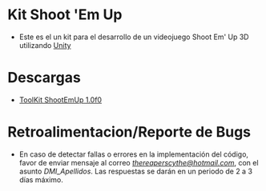 # Kit Shoot 'Em Up

- Este es el un kit para el desarrollo de un videojuego Shoot Em' Up 3D utilizando [Unity](https://unity.com/es)

# Descargas

- [ToolKit ShootEmUp 1.0f0](https://raw.githubusercontent.com/TheReaperScythe/Kit_ShootEmUp/master/Versiones/ToolKit_ShootEmUp_1_0f0.unitypackage)

# Retroalimentacion/Reporte de Bugs

- En caso de detectar fallas o errores en la implementación del código, favor de enviar mensaje al correo *thereaperscythe@hotmail.com*, con el asunto *DMI_Apellidos*. Las respuestas se darán en un periodo de 2 a 3 días máximo.
